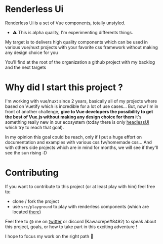 # Renderless Ui

Renderless Ui is a set of Vue components, totally unstyled.

- :warning: This is alpha quality, I'm experimenting differents things.

My target is to delivers high quality components which can be used in various vue/nuxt projects with your favorite css framework without making any design choice for you

You'll find at the root of the organization a github project with my backlog and the next targets

# Why did I start this project ?

I'm working with vue/nuxt since 2 years, basically all of my projects where based on Vuetify which is incredible for a lot of use cases...
But, now I'm in front of another challenge, **give to Vue developers the possibility to get the best of Vue.js without making any design choice for them** it's something really new in our ecosystem (today there is only [headlessUI](https://github.com/tailwindlabs/headlessui) which try to reach that goal).

In my opinion this goal could be reach, only if I put a huge effort on documentation and examples with various css fw/homemade css... And with others side projects which are in mind for months, we will see if they'll see the sun rising :D

# Contributing 

If you want to contribute to this project (or at least play with him) feel free to:
- clone / fork the project
- use `src/playground` to play with renderless components (which are located [there](https://github.com/renderlessui/renderlessui/tree/main/src/components))

Feel free to @ me on [twitter](https://twitter.com/Kawacrepe) or discord (Kawacrepe#8492) to speak about this project, goals, or how to take part in this exciting adventure !

I hope to focus my work on the right path :eyes:
